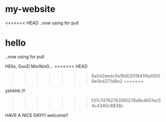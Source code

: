 # my-website

<<<<<<< HEAD
..now using for pull

hello
=======
..now using for pull 

HEllo, GooD MorNinG...
<<<<<<< HEAD
>>>>>>> 6a542eedc0e18d0201841f4a19509e0b4271d8e2
=======

yehhhh.!!!
>>>>>>> f37c7d762763160278a8e4651ec54c4340c8838c

HAVE A NICE DAY!!!
welcome!!
